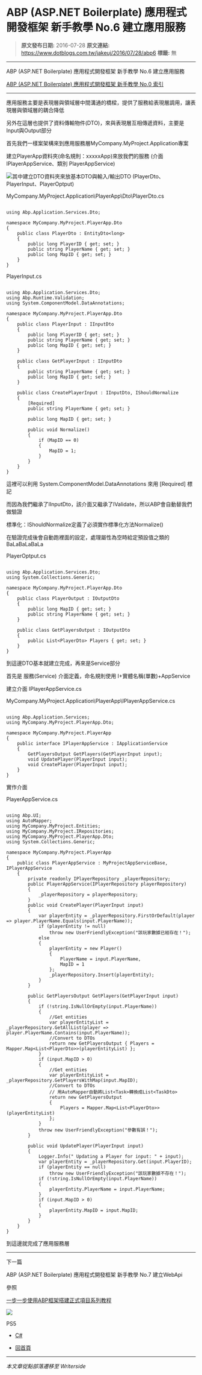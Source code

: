 # ABP (ASP.NET Boilerplate) 應用程式開發框架 新手教學 No.6 建立應用服務

> **原文發布日期:** 2016-07-28
> **原文連結:** https://www.dotblogs.com.tw/jakeuj/2016/07/28/abp6
> **標籤:** 無

---

ABP (ASP.NET Boilerplate) 應用程式開發框架 新手教學 No.6 建立應用服務

​[ABP (ASP.NET Boilerplate) 應用程式開發框架 新手教學 No.0 索引](https://dotblogs.com.tw/jakeuj/2016/07/28/abp0)

---

應用服務主要是表現層與領域層中間溝通的橋樑，提供了服務給表現層調用，讓表現層與領域層的耦合降低

另外在這層也提供了資料傳輸物件(DTO)，來與表現層互相傳遞資料，主要是Input與Output部分

首先我們一樣案架構來到應用服務層MyCompany.MyProject.Application專案

建立PlayerApp資料夾(命名規則：xxxxxApp)來放我們的服務 (介面 IPlayerAppService、類別 PlayerAppService)

![](https://dotblogsfile.blob.core.windows.net/user/jakeuj/8fbbeb16-8d2e-45cb-99dc-4e8802a4419a/1469676937_25115.png)其中建立DTO資料夾來放基本DTO與輸入/輸出DTO (PlayerDto、PlayerInput、PlayerOptput)

MyCompany.MyProject.Application\PlayerApp\Dto\PlayerDto.cs

```

using Abp.Application.Services.Dto;

namespace MyCompany.MyProject.PlayerApp.Dto
{
    public class PlayerDto : EntityDto<long>
    {
        public long PlayerID { get; set; }
        public string PlayerName { get; set; }
        public long MapID { get; set; }
    }
}
```

PlayerInput.cs

```

using Abp.Application.Services.Dto;
using Abp.Runtime.Validation;
using System.ComponentModel.DataAnnotations;

namespace MyCompany.MyProject.PlayerApp.Dto
{
    public class PlayerInput : IInputDto
    {
        public long PlayerID { get; set; }
        public string PlayerName { get; set; }
        public long MapID { get; set; }
    }

    public class GetPlayerInput : IInputDto
    {
        public string PlayerName { get; set; }
        public long MapID { get; set; }
    }

    public class CreatePlayerInput : IInputDto, IShouldNormalize
    {
        [Required]
        public string PlayerName { get; set; }

        public long MapID { get; set; }

        public void Normalize()
        {
            if (MapID == 0)
            {
                MapID = 1;
            }
        }
    }
}
```

這裡可以利用 System.ComponentModel.DataAnnotations 來用 [Required] 標記

而因為我們繼承了IInputDto，該介面又繼承了IValidate，所以ABP會自動替我們做驗證

標準化：IShouldNormalize定義了必須實作標準化方法Normalize()

在驗證完成後會自動跑裡面的設定，處理屬性為空時給定預設值之類的BaLaBaLaBaLa

PlayerOptput.cs

```

using Abp.Application.Services.Dto;
using System.Collections.Generic;

namespace MyCompany.MyProject.PlayerApp.Dto
{
    public class PlayerOutput : IOutputDto
    {
        public long MapID { get; set; }
        public string PlayerName { get; set; }
    }

    public class GetPlayersOutput : IOutputDto
    {
        public List<PlayerDto> Players { get; set; }
    }
}
```

到這邊DTO基本就建立完成，再來是Service部分

首先是 服務(Service) 介面定義，命名規則使用 I+實體名稱(單數)+AppService

建立介面 IPlayerAppService.cs

MyCompany.MyProject.Application\PlayerApp\IPlayerAppService.cs

```

using Abp.Application.Services;
using MyCompany.MyProject.PlayerApp.Dto;

namespace MyCompany.MyProject.PlayerApp
{
    public interface IPlayerAppService : IApplicationService
    {
        GetPlayersOutput GetPlayers(GetPlayerInput input);
        void UpdatePlayer(PlayerInput input);
        void CreatePlayer(PlayerInput input);
    }
}
```

實作介面

PlayerAppService.cs

```

using Abp.UI;
using AutoMapper;
using MyCompany.MyProject.Entities;
using MyCompany.MyProject.IRepositories;
using MyCompany.MyProject.PlayerApp.Dto;
using System.Collections.Generic;

namespace MyCompany.MyProject.PlayerApp
{
    public class PlayerAppService : MyProjectAppServiceBase, IPlayerAppService
    {
        private readonly IPlayerRepository _playerRepository;
        public PlayerAppService(IPlayerRepository playerRepository)
        {
            _playerRepository = playerRepository;
        }
        public void CreatePlayer(PlayerInput input)
        {
            var playerEntity = _playerRepository.FirstOrDefault(player => player.PlayerName.Equals(input.PlayerName));
            if (playerEntity != null)
                throw new UserFriendlyException("該玩家數據已經存在！");
            else
            {
                playerEntity = new Player()
                {
                    PlayerName = input.PlayerName,
                    MapID = 1
                };
                _playerRepository.Insert(playerEntity);
            }
        }

        public GetPlayersOutput GetPlayers(GetPlayerInput input)
        {
            if (!string.IsNullOrEmpty(input.PlayerName))
            {
                //Get entities
                var playerEntityList = _playerRepository.GetAllList(player => player.PlayerName.Contains(input.PlayerName));
                //Convert to DTOs
                return new GetPlayersOutput { Players = Mapper.Map<List<PlayerDto>>(playerEntityList) };
            }
            if (input.MapID > 0)
            {
                //Get entities
                var playerEntityList = _playerRepository.GetPlayersWithMap(input.MapID);
                //Convert to DTOs
                // 用AutoMapper自動將List<Task>轉換成List<TaskDto>
                return new GetPlayersOutput
                {
                    Players = Mapper.Map<List<PlayerDto>>(playerEntityList)
                };
            }
            throw new UserFriendlyException("參數有誤！");
        }

        public void UpdatePlayer(PlayerInput input)
        {
            Logger.Info(" Updating a Player for input: " + input);
            var playerEntity = _playerRepository.Get(input.PlayerID);
            if (playerEntity == null)
                throw new UserFriendlyException("該玩家數據不存在！");
            if (!string.IsNullOrEmpty(input.PlayerName))
            {
                playerEntity.PlayerName = input.PlayerName;
            }
            if (input.MapID > 0)
            {
                playerEntity.MapID = input.MapID;
            }
        }
    }
}
```

到這邊就完成了應用服務層

---

下一篇

ABP (ASP.NET Boilerplate) 應用程式開發框架 新手教學 No.7 建立WebApi

參照

[一步一步使用ABP框架搭建正式項目系列教程](http://www.cnblogs.com/farb/p/4849791.html)

![](https://card.psnprofiles.com/1/jakeuj.png)

PS5

* [C#](/jakeuj/Tags?qq=C%23)

* [回首頁](/jakeuj)

---

*本文章從點部落遷移至 Writerside*
